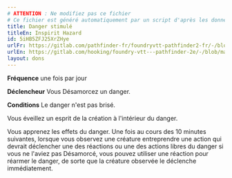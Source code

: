 ```yaml
---
# ATTENTION : Ne modifiez pas ce fichier
# Ce fichier est généré automatiquement par un script d'après les données du module Foundry VTT officiel et de sa traduction
title: Danger stimulé
titleEn: Inspirit Hazard
id: 5iHB5ZFJ25XrZHye
urlFr: https://gitlab.com/pathfinder-fr/foundryvtt-pathfinder2-fr/-/blob/master/data/feats/5iHB5ZFJ25XrZHye.htm
urlEn: https://gitlab.com/hooking/foundry-vtt---pathfinder-2e/-/blob/master/packs/data/feats.db/inspirit-hazard.json
layout: dons
---
```

**Fréquence** une fois par jour

**Déclencheur** Vous Désamorcez un danger.

**Conditions** Le danger n'est pas brisé.

Vous éveillez un esprit de la création à l'intérieur du danger.

Vous apprenez les effets du danger. Une fois au cours des 10 minutes suivantes, lorsque vous observez une créature entreprendre une action qui devrait déclencher une des réactions ou une des actions libres du danger si vous ne l'aviez pas Désamorcé, vous pouvez utiliser une réaction pour réarmer le danger, de sorte que la créature observée le déclenche immédiatement.
